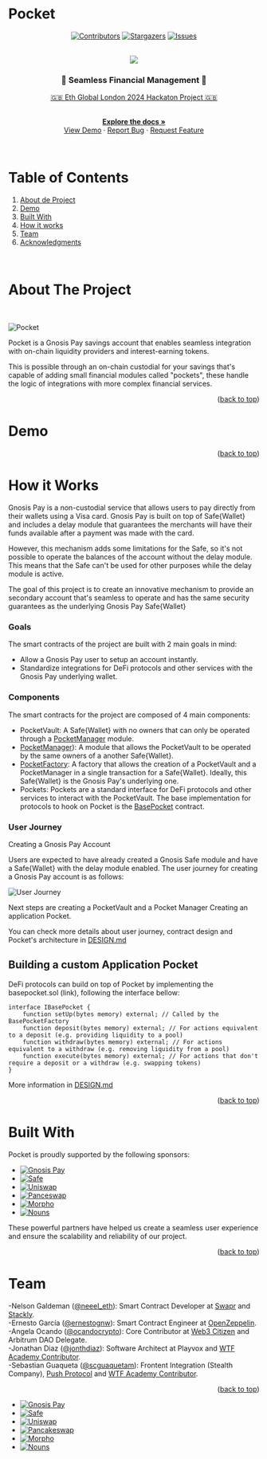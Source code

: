 # Pocket

<a name="readme-top"></a>

<div align="center">

[![Contributors][contributors-shield]][contributors-url]
[![Stargazers][stars-shield]][stars-url]
[![Issues][issues-shield]][issues-url]

</div>

<!-- PROJECT INTRO -->

<!-- Notas:

No olvidar conectar los repos o folders
No olvidar subir el link de la landing para test 
No olvidar subir el link del demo 

 -->

<br />
<div align="center">
  <a href="https://github.com/EthPocketHQ/Pocket">
    <img src="https://i.ibb.co/fQTyzNt/Pocket-Landing-Taman-o-original-1.png">
  </a>

 <h3 align="center"> 🔵 Seamless Financial Management 🔵</h3>

  <p align="center">

  [🇬🇧 Eth Global London 2024 Hackaton Project 🇬🇧](https://ethglobal.com/events/london2024/)

   <br />
    <a href="https://github.com/EthPocketHQ/Pocket"><strong>Explore the docs »</strong></a>
    <br />
    <a href="https://github.com/EthPocketHQ/Pocket">View Demo</a>
    ·
    <!-- Agregar Demo Link Aquí -->
    <a href="https://github.com/EthPocketHQ/Pocket">Report Bug</a>
    ·
    <a href="https://github.com/EthPocketHQ/Pocket">Request Feature</a>
  </p>
</div>

<br />


<!-- TABLE OF CONTENTS -->

# Table of Contents 

1. [About de Project](#about-the-project)
2. [Demo](#demo)
3. [Built With](#built-with)
4. [How it works](#how-it-works)
5. [Team](#team)
6. [Acknowledgments](#acknowledgments)

<br />


<!-- ABOUT THE PROJECT -->

# About The Project


<br />


![Pocket](https://i.ibb.co/Th62q8H/Screenshot-2024-03-17-at-12-23-47-AM.png)

Pocket is a Gnosis Pay savings account that enables seamless integration with on-chain liquidity providers and interest-earning tokens. 

This is possible through an on-chain custodial for your savings that's capable of adding small financial modules called "pockets", these handle the logic of integrations with more complex financial services.

<p align="right">(<a href="#readme-top">back to top</a>)</p>


# Demo

<!-- INSERTAR DEMO AQUÍ-->

<p align="right">(<a href="#readme-top">back to top</a>)</p>



<!-- GETTING STARTED   -->


# How it Works


Gnosis Pay is a non-custodial service that allows users to pay directly from their wallets using a Visa card. Gnosis Pay is built on top of Safe{Wallet} and includes a delay module that guarantees the merchants will have their funds available after a payment was made with the card.

However, this mechanism adds some limitations for the Safe, so it's not possible to operate the balances of the account without the delay module. This means that the Safe can't be used for other purposes while the delay module is active.

The goal of this project is to create an innovative mechanism to provide an secondary account that's seamless to operate and has the same security guarantees as the underlying Gnosis Pay Safe{Wallet}

### Goals

The smart contracts of the project are built with 2 main goals in mind:

- Allow a Gnosis Pay user to setup an account instantly.
- Standardize integrations for DeFi protocols and other services with the Gnosis Pay underlying wallet.

### Components

The smart contracts for the project are composed of 4 main components:

- PocketVault: A Safe{Wallet} with no owners that can only be operated through a [PocketManager](./packages/contracts/src/PocketManager.sol) module.
- [PocketManager](./packages/contracts/src/PocketManager.sol)): A module that allows the PocketVault to be operated by the same owners of a another Safe{Wallet}.
- [PocketFactory](.packages/contracts/src/PocketFactory.sol): A factory that allows the creation of a PocketVault and a PocketManager in a single transaction for a Safe{Wallet}. Ideally, this Safe{Wallet} is the Gnosis Pay's underlying one.
- Pockets: Pockets are a standard interface for DeFi protocols and other services to interact with the PocketVault. The base implementation for protocols to hook on Pocket is the [BasePocket](./packages/contracts/src/base/BasePocket.sol) contract.

### User Journey

Creating a Gnosis Pay Account

Users are expected to have already created a Gnosis Safe module and have a Safe{Wallet} with the delay module enabled. The user journey for creating a Gnosis Pay account is as follows:

![User Journey](https://i.ibb.co/HCz3TSG/Screenshot-2024-03-17-at-12-14-23-AM.png)


Next steps are creating a PocketVault and a Pocket Manager
Creating an application Pocket.


You can check more details about user journey, contract design and Pocket's architecture in [DESIGN.md](https://github.com/EthPocketHQ/Pocket/blob/main/DESIGN.md)

## Building a custom Application Pocket

DeFi protocols can build on top of Pocket by implementing the basepocket.sol (link), following the interface bellow:

```solidity
interface IBasePocket {
    function setUp(bytes memory) external; // Called by the BasePocketFactory
    function deposit(bytes memory) external; // For actions equivalent to a deposit (e.g. providing liquidity to a pool)
    function withdraw(bytes memory) external; // For actions equivalent to a withdraw (e.g. removing liquidity from a pool)
    function execute(bytes memory) external; // For actions that don't require a deposit or a withdraw (e.g. swapping tokens)
}
```

More information in [DESIGN.md](https://github.com/EthPocketHQ/Pocket/blob/main/DESIGN.md)

<p align="right">(<a href="#readme-top">back to top</a>)</p>

# Built With


Pocket is proudly supported by the following sponsors:


* [![Gnosis Pay][gnosispay.com]][gnosispay-url]
* [![Safe][safe.global]][safe-url]
* [![Uniswap][uniswap.org]][uniswap-url]
* [![Panceswap][pancakeswap.finance]][pancakeswap-url]
* [![Morpho][morpho.org]][morpho-url]
* [![Nouns][nouns.wtf]][nouns-url]


These powerful partners have helped us create a seamless user experience and ensure the scalability and reliability of our project.

<p align="right">(<a href="#readme-top">back to top</a>)</p>



<!-- CONTACT -->



# Team


-Nelson Galdeman ([@neeel_eth](https://twitter.com/neeel_eth)): Smart Contract Developer at [Swapr](https://twitter.com/Swapr_dapp) and [Stackly]( https://twitter.com/Stacklydapp).
<br />
-Ernesto García ([@ernestognw](https://twitter.com/ernestognw)): Smart Contract Engineer at [OpenZeppelin](https://twitter.com/OpenZeppelin).
<br />
-Angela Ocando ([@ocandocrypto](https://twitter.com/ocandocrypto)): Core Contributor at [Web3 Citizen](https://twitter.com/web3citizenxyz) and Arbitrum DAO Delegate.
<br />
-Jonathan Diaz ([@jonthdiaz](https://twitter.com/jonthdiaz)): Software Architect at Playvox and [WTF Academy Contributor](https://twitter.com/WTFAcademy_).
<br />
-Sebastian Guaqueta ([@scguaquetam](https://twitter.com/scguaquetam)): Frontent Integration (Stealth Company), [Push Protocol](https://twitter.com/pushprotocol) and [WTF Academy Contributor](https://twitter.com/WTFAcademy_).
<br />


<p align="right">(<a href="#readme-top">back to top</a>)</p>



<!-- MARKDOWN LINKS -->

[contributors-shield]: https://img.shields.io/github/contributors/EthPocketHQ/Pocket.svg?style=for-the-badge

[contributors-url]: https://github.com/EthPocketHQ/Pocket/graphs/contributors

[stars-shield]: https://img.shields.io/github/stars/EthPocketHQ/Pocket.svg?style=for-the-badge

[stars-url]: https://github.com/EthPocketHQ/Pocket/stargazers

[issues-shield]: https://img.shields.io/github/issues/EthPocketHQ/Pocket.svg?style=for-the-badge&logoColor=white

[issues-url]: https://github.com/EthPocketHQ/Pocket/issues


<!-- SPONSORS -->


[gnosispay.com]:https://img.shields.io/badge/gnosispay-6FAEF6?style=for-the-badge&logo=gnosispay&logoColor=white
[gnosispay-url]:https://gnosispay.com

[safe.global]:https://img.shields.io/badge/safe-6FAEF6?style=for-the-badge&logo=safe&logoColor=white
[safe-url]:https://safe.global

[uniswap.org]:https://img.shields.io/badge/uniswap-6FAEF6?style=for-the-badge&logo=uniswap&logoColor=white
[uniswap-url]:https://uniswap.org

[pancakeswap.finance]:https://img.shields.io/badge/pancakeswap-6FAEF6?style=for-the-badge&logo=pancakeswap&logoColor=white
[pancakeswap-url]:https://pancakeswap.finance

[morpho.org]:https://img.shields.io/badge/morpho-6FAEF6?style=for-the-badge&logo=morpho&logoColor=white
[morpho-url]:https://morpho.org/

[nouns.wtf]:https://img.shields.io/badge/nounsdao-6FAEF6?style=for-the-badge&logo=nounsdao&logoColor=white
[Nouns-url]:https://nouns.wtf


* [![Gnosis Pay][gnosispay.com]][gnosispay-url]
* [![Safe][safe.global]][safe-url]
* [![Uniswap][uniswap.org]][uniswap-url]
* [![Pancakeswap][pancakeswap.finance]][pancakeswap-url]
* [![Morpho][morpho.org]][morpho-url]
* [![Nouns][nouns.wtf]][nouns-url]
